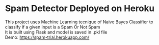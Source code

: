 # Spam Detector Deployed on Heroku 
This project uses Machine Learning tecnique of Naive Bayes Classifier to classify if a given input is a Spam Or Not Spam <br/>
It is built using Flask and model is saved in .pkl file <br/>
Demo: https://spam-trial.herokuapp.com/
